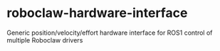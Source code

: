 # roboclaw-hardware-interface
Generic position/velocity/effort hardware interface for ROS1 control of multiple Roboclaw drivers
